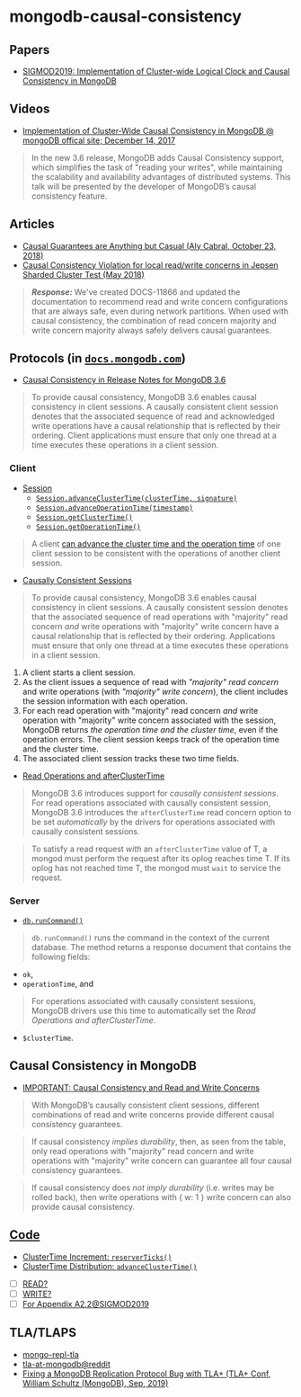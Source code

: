 # mongodb-causal-consistency

## Papers
- [SIGMOD2019: Implementation of Cluster-wide Logical Clock and Causal Consistency in MongoDB](https://dl.acm.org/citation.cfm?id=3314049)

## Videos
- [Implementation of Cluster-Wide Causal Consistency in MongoDB @ mongoDB offical site; December 14, 2017](https://www.mongodb.com/presentations/implementation-of-cluster-wide-causal-consistency-in-mongodb)
> In the new 3.6 release, MongoDB adds Causal Consistency support, 
which simplifies the task of "reading your writes", 
while maintaining the scalability and availability advantages of distributed systems.
This talk will be presented by the developer of MongoDB’s causal consistency feature. 

## Articles
- [Causal Guarantees are Anything but Casual (Aly Cabral, October 23, 2018)](https://engineering.mongodb.com/post/ryp0ohr2w9pvv0fks88kq6qkz9k9p3)
- [Causal Consistency Violation for local read/write concerns in Jepsen Sharded Cluster Test (May 2018)](https://jira.mongodb.org/browse/SERVER-35316)

> ***Response:*** We've created DOCS-11866 and updated the documentation 
to recommend read and write concern configurations that are always safe, even during network partitions. 
When used with causal consistency, the combination of read concern majority and write concern majority 
always safely delivers causal guarantees. 

## Protocols (in [`docs.mongodb.com`](https://docs.mongodb.com/manual/reference/program/mongod/#bin.mongod?searchProperty=current&query=causal%20consistency))

- [Causal Consistency in Release Notes for MongoDB 3.6](https://docs.mongodb.com/manual/release-notes/3.6/index.html#causal-consistency)

> To provide causal consistency, MongoDB 3.6 enables causal consistency in client sessions.
A causally consistent client session denotes that the associated sequence of read and acknowledged write operations 
have a causal relationship that is reflected by their ordering.
Client applications must ensure that only one thread at a time executes these operations in a client session.

### Client
- [Session](https://docs.mongodb.com/manual/reference/method/Session/index.html)
  - [`Session.advanceClusterTime(clusterTime, signature)`](https://docs.mongodb.com/manual/reference/method/Session/index.html#Session.advanceClusterTime)
  - [`Session.advanceOperationTime(timestamp)`](https://docs.mongodb.com/manual/reference/method/Session/index.html#Session.advanceOperationTime)
  - [`Session.getClusterTime()`](https://docs.mongodb.com/manual/reference/method/Session/index.html#Session.getClusterTime)
  - [`Session.getOperationTime()`](https://docs.mongodb.com/manual/reference/method/Session/index.html#Session.getOperationTime)

> A client [can advance the cluster time and the operation time](https://docs.mongodb.com/manual/core/read-isolation-consistency-recency/#client-sessions-and-causal-consistency-guarantees) of one client session 
to be consistent with the operations of another client session.

- [Causally Consistent Sessions](https://docs.mongodb.com/manual/core/read-isolation-consistency-recency/#client-sessions-and-causal-consistency-guarantees)

> To provide causal consistency, MongoDB 3.6 enables causal consistency in client sessions.
A causally consistent session denotes that the associated sequence of read operations with "majority" read concern 
*and* write operations with "majority" write concern have a causal relationship that is reflected by their ordering. 
Applications must ensure that only one thread at a time executes these operations in a client session.

1. A client starts a client session.
2. As the client issues a sequence of read with *"majority" read concern* and write operations 
(with *"majority" write concern*), the client includes the session information with each operation.
3. For each read operation with "majority" read concern *and* write operation with "majority" write concern associated with the session, 
MongoDB returns *the operation time and the cluster time*, even if the operation errors. 
The client session keeps track of the operation time and the cluster time.
4. The associated client session tracks these two time fields.

- [Read Operations and afterClusterTime](https://docs.mongodb.com/manual/reference/read-concern/#afterclustertime)

> MongoDB 3.6 introduces support for *causally consistent sessions*. 
For read operations associated with causally consistent session, 
MongoDB 3.6 introduces the `afterClusterTime` read concern option 
to be set *automatically* by the drivers for operations associated with causally consistent sessions.

> To satisfy a read request *with* an `afterClusterTime` value of T, 
a mongod must perform the request after its oplog reaches time T. 
If its oplog has not reached time T, the mongod must `wait` to service the request.

### Server
- [`db.runCommand()`](https://docs.mongodb.com/manual/reference/method/db.runCommand/)

> `db.runCommand()` runs the command in the context of the current database.
The method returns a response document that contains the following fields:
  - `ok`, 
  - `operationTime`, and 
  > For operations associated with causally consistent sessions, 
    MongoDB drivers use this time to automatically set the *Read Operations and afterClusterTime*.
  - `$clusterTime`.

## Causal Consistency in MongoDB
- [IMPORTANT: Causal Consistency and Read and Write Concerns](https://docs.mongodb.com/manual/core/causal-consistency-read-write-concerns/)

> With MongoDB’s causally consistent client sessions, 
different combinations of read and write concerns provide different causal consistency guarantees. 

> If causal consistency *implies durability*, then, as seen from the table, 
only read operations with "majority" read concern and write operations with "majority" write concern 
can guarantee all four causal consistency guarantees. 

> If causal consistency does *not imply durability* (i.e. writes may be rolled back), 
then write operations with { w: 1 } write concern can also provide causal consistency.

## [Code](https://github.com/mongodb/mongo)
- [ClusterTime Increment: `reserverTicks()`](https://github.com/mongodb/mongo/blob/master/src/mongo/db/logical_clock.cpp)
- [ClusterTime Distribution: `advanceClusterTime()`](https://github.com/mongodb/mongo/blob/master/src/mongo/db/logical_clock.cpp)
- [ ] [READ?]()
- [ ] [WRITE?]()
- [ ] [For Appendix A2.2@SIGMOD2019]()

## TLA/TLAPS
- [mongo-repl-tla](https://github.com/tlaplus/Examples/tree/master/specifications/mongo-repl-tla)
- [tla-at-mongodb@reddit](https://www.reddit.com/r/tlaplus/comments/76zule/tla_at_mongodb/)
- [Fixing a MongoDB Replication Protocol Bug with TLA+ (TLA+ Conf, William Schultz (MongoDB), Sep, 2019)](https://conf.tlapl.us/program/williamschultz/)
